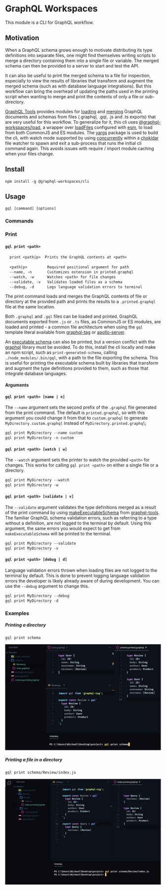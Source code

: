 # GraphQL Workspaces
This module is a CLI for GraphQL workflow.
## Motivation
When a GraphQL schema grows enough to motivate distributing its type definitions into separate files, one might find themselves writing scripts to merge a directory containing them into a single file or variable. The merged schema can then be provided to a server to start and test the API. 

It can also be useful to print the merged schema to a file for inspection, especially to view the results of libraries that transform and augment the merged schema (such as with database language integrations). But this workflow can bring the overhead of updating the paths used in the printing script when wanting to merge and print the contents of only a file or sub-directory.

[GraphQL Tools](https://www.graphql-tools.com/) provides modules for [loading](https://www.graphql-tools.com/docs/schema-merging#file-loading) and [merging](https://www.graphql-tools.com/docs/schema-merging#merging-type-definitions) GraphQL documents and schemas from files (.graphql, .gql, .js and .ts exports) that are very useful for this workflow. To generalize for it, this cli uses [@graphql-workspaces/load](https://www.npmjs.com/package/@graphql-workspaces/load), a wrapper over [loadFiles](https://www.graphql-tools.com/docs/api/modules/load-files#loadfiles) configured with [esm](https://www.npmjs.com/package/esm), to load from both CommonJS and ES modules. The [yargs](https://www.npmjs.com/package/yargs) package is used to build the cli, with watch mode supported by using [concurrently](https://www.npmjs.com/package/concurrently) within a [chokidar](https://www.npmjs.com/package/chokidar) file watcher to spawn and exit a sub-process that runs the initial cli command again. This avoids issues with require / import module caching when your files change.
## Install
```
npm install -g @graphql-workspaces/cli
```
## Usage
```
gql [command] [options]
```
### Commands
### Print
#### `gql print <path>`
```
  print <path|p>  Prints the GraphQL contents at <path>

  <path|p>         Required positional argument for path
  --name, -n       Customizes extension in printed.graphql
  --watch, -w      Watches <path> for file changes
  --validate, -v   Validates loaded files as a schema
  --debug, -d      Logs language validation errors to terminal
```
The print command loads and merges the GraphQL contents of file or directory at the provided path and prints the results to a `.printed.graphql` file at the same location.

Both `.graphql` and `.gql` files can be loaded and printed. GraphQL documents exported from `.js` or `.ts` files, as CommonJS or ES modules, are loaded and printed - a common file architecture when using the `gql` template literal available from [graphql-tag](https://www.npmjs.com/package/graphql-tag) or [apollo-server](https://www.npmjs.com/package/apollo-server).

An [executable schema](https://www.graphql-tools.com/docs/generate-schema/) can also be printed, but a version conflict with the [graphql](https://www.npmjs.com/package/graphql) library must be avoided. To do this, install the cli locally and make an npm script, such as `print-generated-schema`, calling `./node_modules/.bin/gql`, with a path to the file exporting the schema. This is useful for printing the executable schema built by libraries that transform and augment the type definitions provided to them, such as those that integrate database languages.

#### Arguments
#### `gql print <path> [name | n]`
The `--name` argument sets the second prefix of the `.graphql` file generated from the print command. The default is `printed.graphql`, so with this argument you could change it from that to `custom.graphql` to generate `MyDirectory.custom.graphql` instead of `MyDirectory.printed.graphql`;
```
gql print MyDirectory --name custom
gql print MyDirectory -n custom
```
#### `gql print <path> [watch | w]`
The `--watch` argument sets the printer to watch the provided `<path>` for changes. This works for calling `gql print <path>` on either a single file or a directory.

```
gql print MyDirectory --watch
gql print MyDirectory -w
```
#### `gql print <path> [validate | v]`
The `--validate` argument validates the type definitions merged as a result of the print command by using [makeExecutableSchema](https://www.graphql-tools.com/docs/generate-schema/) from [graphql-tools](https://www.graphql-tools.com/docs/introduction/). The familiar GraphQL schema validation errors, such as referring to a type without a definition, are not logged to the terminal by default. Using this argument, the same errors you would expect to get from `makeExecutableSchema` will be printed to the terminal.
```
gql print MyDirectory --validate
gql print MyDirectory -v
```
#### `gql print <path> [debug | d]`
Language validation errors thrown when loading files are not logged to the terminal by default. This is done to prevent logging language validation errors the developer is likely already aware of during development. You can use the `--debug` argument to change this.
```
gql print MyDirectory --debug
gql print MyDirectory -d
```
### Examples
##### Printing a directory
```
gql print schema
```
![example](https://github.com/michaeldgraham/graphql-workspaces/blob/main/packages/cli/example.png?raw=true)
##### Printing a file in a directory
```
gql print schema/Review/index.js
```
![example](https://github.com/michaeldgraham/graphql-workspaces/blob/main/packages/cli/example2.png?raw=true)

